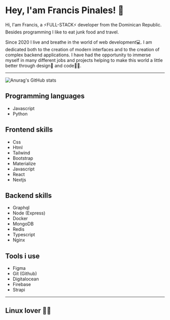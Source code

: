 # Hey, I'am Francis Pinales! 🤙

Hi, I'am Francis, a ⚡FULL-STACK⚡ developer from the Dominican Republic. Besides programming I like to eat junk food and travel.

Since 2020 I live and breathe in the world of web development💻. I am dedicated both to the creation of modern interfaces and to the creation of complex backend applications. I have had the opportunity to immerse myself in many different jobs and projects helping to make this world a little better through design🎨 and code🐱‍💻.

---

![Anurag's GitHub stats](https://github-readme-stats.vercel.app/api?username=francis560&show_icons=true&theme=radical)

## Programming languages

* Javascript
* Python

## Frontend skills

* Css
* Html
* Tailwind
* Bootstrap
* Materialize
* Javascript
* React 
* Nextjs

## Backend skills

* Graphql
* Node (Express)
* Docker
* MongoDB
* Redis
* Typescript
* Nginx

## Tools i use

* Figma
* Git (Github)
* Digitalocean
* Firebase
* Strapi

---

## Linux lover 💖🐧